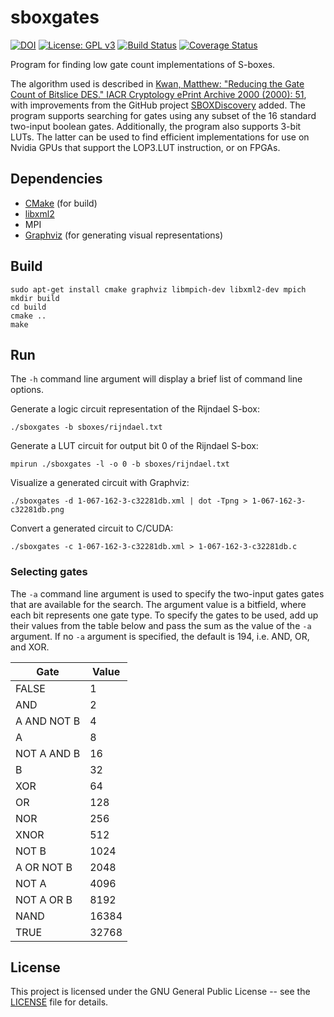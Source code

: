 # sboxgates
[![DOI](https://zenodo.org/badge/79294181.svg)](https://zenodo.org/badge/latestdoi/79294181)
[![License: GPL v3](https://img.shields.io/badge/License-GPL%20v3-blue.svg)](https://www.gnu.org/licenses/gpl-3.0)
[![Build Status](https://travis-ci.com/dansarie/sboxgates.svg?branch=master)](https://travis-ci.com/dansarie/sboxgates)
[![Coverage Status](https://coveralls.io/repos/github/dansarie/sboxgates/badge.svg)](https://coveralls.io/github/dansarie/sboxgates)

Program for finding low gate count implementations of S-boxes.

The algorithm used is described in [Kwan, Matthew: "Reducing the Gate Count of Bitslice DES."
IACR Cryptology ePrint Archive 2000 (2000): 51](https://ia.cr/2000/051), with improvements from the
GitHub project [SBOXDiscovery](https://github.com/tripcode/SBOXDiscovery) added. The program
supports searching for gates using any subset of the 16 standard two-input boolean gates.
Additionally, the program also supports 3-bit LUTs. The latter can be used to find efficient
implementations for use on Nvidia GPUs that support the LOP3.LUT instruction, or on FPGAs.

## Dependencies

* [CMake](https://github.com/Kitware/CMake) (for build)
* [libxml2](https://github.com/GNOME/libxml2)
* MPI
* [Graphviz](https://github.com/ellson/graphviz) (for generating visual representations)

## Build

```
sudo apt-get install cmake graphviz libmpich-dev libxml2-dev mpich
mkdir build
cd build
cmake ..
make
```

## Run

The `-h` command line argument will display a brief list of command line options.

Generate a logic circuit representation of the Rijndael S-box:
```
./sboxgates -b sboxes/rijndael.txt
```

Generate a LUT circuit for output bit 0 of the Rijndael S-box:
```
mpirun ./sboxgates -l -o 0 -b sboxes/rijndael.txt
```

Visualize a generated circuit with Graphviz:
```
./sboxgates -d 1-067-162-3-c32281db.xml | dot -Tpng > 1-067-162-3-c32281db.png
```

Convert a generated circuit to C/CUDA:
```
./sboxgates -c 1-067-162-3-c32281db.xml > 1-067-162-3-c32281db.c
```

### Selecting gates

The `-a` command line argument is used to specify the two-input gates gates that are available for
the search. The argument value is a bitfield, where each bit represents one gate type. To specify
the gates to be used, add up their values from the table below and pass the sum as the value of
the `-a` argument. If no `-a` argument is specified, the default is 194, i.e. AND, OR, and XOR.

| Gate        | Value |
| ----------- | ----- |
| FALSE       |     1 |
| AND         |     2 |
| A AND NOT B |     4 |
| A           |     8 |
| NOT A AND B |    16 |
| B           |    32 |
| XOR         |    64 |
| OR          |   128 |
| NOR         |   256 |
| XNOR        |   512 |
| NOT B       |  1024 |
| A OR NOT B  |  2048 |
| NOT A       |  4096 |
| NOT A OR B  |  8192 |
| NAND        | 16384 |
| TRUE        | 32768 |

## License

This project is licensed under the GNU General Public License -- see the [LICENSE](LICENSE)
file for details.
